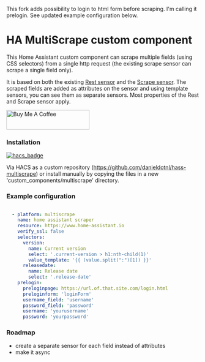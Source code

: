 This fork adds possibility to login to html form before scraping. I'm calling it prelogin. See updated example configuration below.



# HA MultiScrape custom component
This Home Assistant custom component can scrape multiple fields (using CSS selectors) from a single http request (the existing scrape sensor can scrape a single field only).

It is based on both the existing [Rest sensor](https://www.home-assistant.io/integrations/rest/) and the [Scrape sensor](https://www.home-assistant.io/integrations/scrape).
The scraped fields are added as attributes on the sensor and using template sensors, you can see them as separate sensors.
Most properties of the Rest and Scrape sensor apply.

<a href="https://www.buymeacoffee.com/danieldotnl" target="_blank"><img src="https://cdn.buymeacoffee.com/buttons/default-blue.png" alt="Buy Me A Coffee" style="height: 51px !important;width: 217px !important;" ></a>


### Installation
[![hacs_badge](https://img.shields.io/badge/HACS-Custom-orange.svg?style=for-the-badge)](https://github.com/danieldotnl/hass-multiscrape)

Via HACS as a custom repository (https://github.com/danieldotnl/hass-multiscrape) or install manually by copying the files in a new 'custom_components/multiscrape' directory.

### Example configuration

```yaml

  - platform: multiscrape
    name: home assistant scraper
    resource: https://www.home-assistant.io
    verify_ssl: false
    selectors:
      version:
        name: Current version
        select: '.current-version > h1:nth-child(1)'
        value_template: '{{ (value.split(":")[1]) }}'
      releasedate:
        name: Release date
        select: '.release-date'
    prelogin:
      preloginpage: https://url.of.that.site.com/login.html
      preloginform: 'loginForm'
      username_field: 'username'
      password_field: 'password'
      username: 'yourusername'
      password: 'yourpassword'

```
### Roadmap
- create a separate sensor for each field instead of attributes
- make it async
